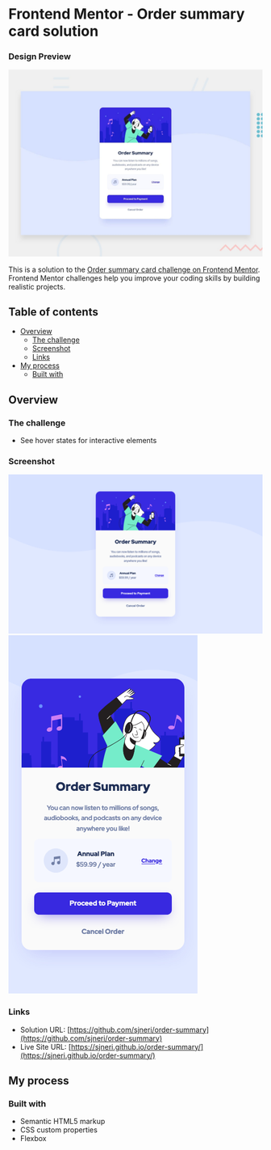 # Frontend Mentor - Order summary card solution

### Design Preview
![Design preview for the Article preview component coding challenge](./design/desktop-preview.jpg)

This is a solution to the [Order summary card challenge on Frontend Mentor](https://www.frontendmentor.io/challenges/order-summary-component-QlPmajDUj). Frontend Mentor challenges help you improve your coding skills by building realistic projects. 

## Table of contents

- [Overview](#overview)
  - [The challenge](#the-challenge)
  - [Screenshot](#screenshot)
  - [Links](#links)
- [My process](#my-process)
  - [Built with](#built-with)

## Overview

### The challenge

- See hover states for interactive elements

### Screenshot

![Order Summary -- Dekstop](./screenshot/order-summary__desktop.png)
![Order Summary -- Mobile](./screenshot/order-summary__mobile.png)

### Links

- Solution URL: [https://github.com/sjneri/order-summary](https://github.com/sjneri/order-summary)
- Live Site URL: [https://sjneri.github.io/order-summary/](https://sjneri.github.io/order-summary/)

## My process

### Built with

- Semantic HTML5 markup
- CSS custom properties
- Flexbox
